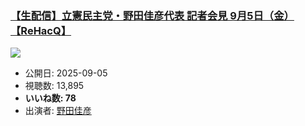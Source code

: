 ### [【生配信】立憲民主党・野田佳彦代表 記者会見 9月5日（金）【ReHacQ】](https://www.youtube.com/watch?v=eOmvJpVbk4c)
[![](https://img.youtube.com/vi/eOmvJpVbk4c/sddefault.jpg)](https://www.youtube.com/watch?v=eOmvJpVbk4c)
-   公開日: 2025-09-05
-   視聴数: 13,895
-   **いいね数: 78**
-   出演者: [野田佳彦](/rehacq_fan/people/野田佳彦 "wikilink")
